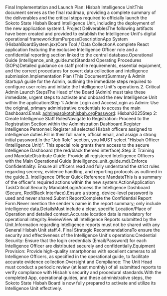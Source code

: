 Final Implementation and Launch Plan: Hisbah Intelligence UnitThis document serves as the final roadmap, providing a complete summary of the deliverables and the critical steps required to officially launch the Sokoto State Hisbah Board Intelligence Unit, including the deployment of the new application system.1. Project DeliverablesThe following artifacts have been created and provided to establish the Intelligence Unit's digital operational framework:ItemPurposeDescriptionApp System (HisbahBoardSystem.jsx)Core Tool / Data CollectionA complete React application featuring the exclusive Intelligence Officer role and a confidential reporting section linked to the central database.Operational Guide (intelligence_unit_guide.md)Standard Operating Procedures (SOPs)Detailed guidance on staff profile requirements, essential equipment, and the correct procedures for covert data collection and intelligence submission.Implementation Plan (This Document)Summary & Admin StartupA guide for the Admin, outlining the immediate steps required to configure user roles and initiate the Intelligence Unit's operations.2. Critical Admin Launch StepsThe Head of the Board (Admin) must take these immediate, urgent steps to activate and onboard the new Intelligence Unit within the application:Step 1: Admin Login and AccessLogin as Admin: Use the original, primary administrative credentials to access the main Dashboard:Email: admin@sokotohisbah.orgPassword: Hisbah2025Step 2: Create Intelligence Staff RolesNavigate to Registration: Proceed to the Registration Section within the Administration Dashboard.Register Intelligence Personnel: Register all selected Hisbah officers assigned to intelligence duties.Fill in their full name, official email, and assign a strong initial password.In the "Job Role" section, you MUST select "Hisbah Officer (Intelligence Unit)". This special role grants them access to the secure Intelligence Dashboard (the red/black themed interface).Step 3: Training and MandateDistribute Guide: Provide all registered Intelligence Officers with the Main Operational Guide (intelligence_unit_guide.md).Enforce Confidentiality: Ensure all officers read and fully understand the strict rules regarding secrecy, evidence handling, and reporting protocols as outlined in the guide.3. Intelligence Officer Quick Reference MandateThis is a summary of the officer's required actions within the new system:ActionApplication TaskCritical Security MandateLoginAccess the Intelligence Dashboard (Secure, Red/Black Interface).Ensure a strong, device-level password is used and never shared.Submit ReportComplete the Confidential Report Form.Never mention the sender's name in the report summary; only include intelligence data.DetailsMust include a clear, specific Location/Place of Operation and detailed context.Accurate location data is mandatory for operational integrity.ReviewView all Intelligence Reports submitted by the Unit.Information regarding Intelligence reports must not be shared with any General Hisbah Unit staff.4. Final Strategic RecommendationsTo ensure the security and effectiveness of the Intelligence Unit's operations:Credential Security: Ensure that the login credentials (Email/Password) for each Intelligence Officer are distributed securely and confidentially.Equipment Provision: Provide high-quality smartphones with excellent cameras to all Intelligence Officers, as specified in the operational guide, to facilitate accurate evidence collection.Oversight and Compliance: The Unit Head must conduct a periodic review (at least monthly) of all submitted reports to verify compliance with Hisbah's security and procedural standards.With the completed App, operational guides, and these administrative steps, the Sokoto State Hisbah Board is now fully prepared to activate and utilize its Intelligence Unit effectively.
